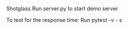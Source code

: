Shotglass
    Run server.py to start demo server

To test for the response time: 
    Run pytest -v - s